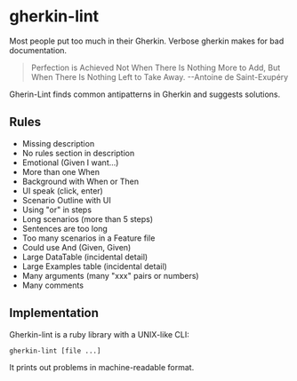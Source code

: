 # gherkin-lint

Most people put too much in their Gherkin.
Verbose gherkin makes for bad documentation.

> Perfection is Achieved Not When There Is Nothing More to Add, But When There Is Nothing Left to Take Away.
--Antoine de Saint-Exupéry

Gherin-Lint finds common antipatterns in Gherkin and suggests solutions.

## Rules

* Missing description
* No rules section in description
* Emotional (Given I want...)
* More than one When
* Background with When or Then
* UI speak (click, enter)
* Scenario Outline with UI
* Using "or" in steps
* Long scenarios (more than 5 steps)
* Sentences are too long
* Too many scenarios in a Feature file
* Could use And (Given, Given)
* Large DataTable (incidental detail)
* Large Examples table (incidental detail)
* Many arguments (many "xxx" pairs or numbers)
* Many comments


## Implementation

Gherkin-lint is a ruby library with a UNIX-like CLI:

    gherkin-lint [file ...]

It prints out problems in machine-readable format.
